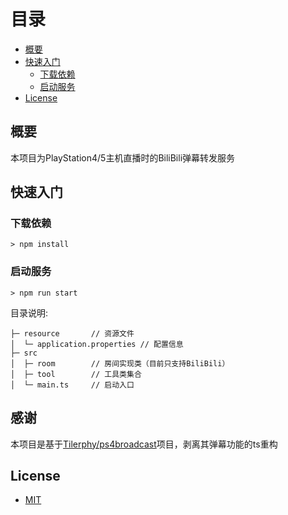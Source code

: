 
# 目录

- [概要](#概要)
- [快速入门](#快速入门)
  - [下载依赖](#下载依赖)
  - [启动服务](#启动服务)
- [License](#license)

## 概要

本项目为PlayStation4/5主机直播时的BiliBili弹幕转发服务

## 快速入门

### 下载依赖

```shell
> npm install        
```

### 启动服务

```shell
> npm run start              
```

目录说明:

```text
├─ resource       // 资源文件
│  └─ application.properties // 配置信息
├─ src
│  ├─ room        // 房间实现类（目前只支持BiliBili）
│  ├─ tool        // 工具类集合
│  └─ main.ts     // 启动入口
```

## 感谢

本项目是基于[Tilerphy/ps4broadcast](https://github.com/Tilerphy/ps4broadcast)项目，剥离其弹幕功能的ts重构

## License

- [MIT](https://opensource.org/licenses/MIT)
